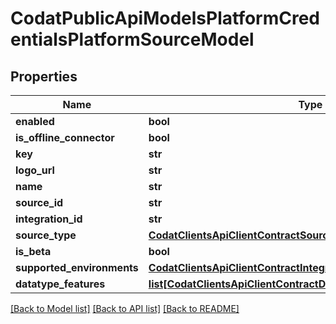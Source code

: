 # CodatPublicApiModelsPlatformCredentialsPlatformSourceModel

## Properties
Name | Type | Description | Notes
------------ | ------------- | ------------- | -------------
**enabled** | **bool** |  | [optional] 
**is_offline_connector** | **bool** |  | [optional] 
**key** | **str** |  | [optional] 
**logo_url** | **str** |  | [optional] 
**name** | **str** |  | [optional] 
**source_id** | **str** |  | [optional] 
**integration_id** | **str** |  | [optional] 
**source_type** | [**CodatClientsApiClientContractSourceType**](CodatClientsApiClientContractSourceType.md) |  | [optional] 
**is_beta** | **bool** |  | [optional] 
**supported_environments** | [**CodatClientsApiClientContractIntegrationSupportedEnvironments**](CodatClientsApiClientContractIntegrationSupportedEnvironments.md) |  | [optional] 
**datatype_features** | [**list[CodatClientsApiClientContractDatatypeFeatures]**](CodatClientsApiClientContractDatatypeFeatures.md) |  | [optional] 

[[Back to Model list]](../README.md#documentation-for-models) [[Back to API list]](../README.md#documentation-for-api-endpoints) [[Back to README]](../README.md)


